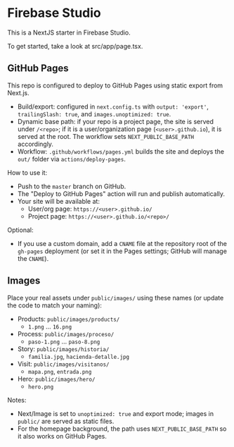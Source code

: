 # Firebase Studio

This is a NextJS starter in Firebase Studio.

To get started, take a look at src/app/page.tsx.

## GitHub Pages

This repo is configured to deploy to GitHub Pages using static export from Next.js.

- Build/export: configured in `next.config.ts` with `output: 'export'`, `trailingSlash: true`, and `images.unoptimized: true`.
- Dynamic base path: if your repo is a project page, the site is served under `/<repo>`; if it is a user/organization page (`<user>.github.io`), it is served at the root. The workflow sets `NEXT_PUBLIC_BASE_PATH` accordingly.
- Workflow: `.github/workflows/pages.yml` builds the site and deploys the `out/` folder via `actions/deploy-pages`.

How to use it:
- Push to the `master` branch on GitHub.
- The "Deploy to GitHub Pages" action will run and publish automatically.
- Your site will be available at:
  - User/org page: `https://<user>.github.io/`
  - Project page: `https://<user>.github.io/<repo>/`

Optional:
- If you use a custom domain, add a `CNAME` file at the repository root of the `gh-pages` deployment (or set it in the Pages settings; GitHub will manage the `CNAME`).

## Images

Place your real assets under `public/images/` using these names (or update the code to match your naming):

- Products: `public/images/products/`
  - `1.png` … `16.png`
- Process: `public/images/proceso/`
  - `paso-1.png` … `paso-8.png`
- Story: `public/images/historia/`
  - `familia.jpg`, `hacienda-detalle.jpg`
- Visit: `public/images/visitanos/`
  - `mapa.png`, `entrada.png`
- Hero: `public/images/hero/`
  - `hero.png`

Notes:
- Next/Image is set to `unoptimized: true` and export mode; images in `public/` are served as static files.
- For the homepage background, the path uses `NEXT_PUBLIC_BASE_PATH` so it also works on GitHub Pages.
